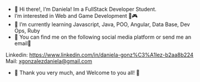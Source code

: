 - 👋 Hi there!, I’m Daniela!
Im a FullStack Developer Student.
-  I’m interested in Web and Game Development 📲🎮
- 🌱 I’m currently learning Javascript, Java, POO, Angular, Data Base, Dev Ops, Ruby
- 🔎 You can find me on the following social media platform or send me an email📩

Linkedin: https://www.linkedin.com/in/daniela-gonz%C3%A1lez-b2aa8b224
Mail: xgonzalezdaniela@gmail.com

- 🧡 Thank you very much, and Welcome to you all! 🧡


<!---
xdanielag/xdanielag is a ✨ special ✨ repository because its `README.md` (this file) appears on your GitHub profile.
You can click the Preview link to take a look at your changes.
--->
